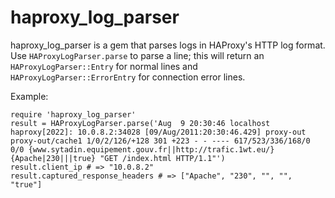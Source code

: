 # haproxy\_log\_parser

haproxy\_log\_parser is a gem that parses logs in HAProxy's HTTP log format.
Use `HAProxyLogParser.parse` to parse a line; this will return an
`HAProxyLogParser::Entry` for normal lines and `HAProxyLogParser::ErrorEntry`
for connection error lines.

Example:

    require 'haproxy_log_parser'
    result = HAProxyLogParser.parse('Aug  9 20:30:46 localhost haproxy[2022]: 10.0.8.2:34028 [09/Aug/2011:20:30:46.429] proxy-out proxy-out/cache1 1/0/2/126/+128 301 +223 - - ---- 617/523/336/168/0 0/0 {www.sytadin.equipement.gouv.fr||http://trafic.1wt.eu/} {Apache|230|||true} "GET /index.html HTTP/1.1"')
    result.client_ip # => "10.0.8.2"
    result.captured_response_headers # => ["Apache", "230", "", "", "true"]
